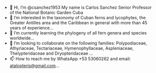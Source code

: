 - 👋 Hi, I’m @csanchez1953 My name is Carlos Sanchez Senior Professor of the National Botanic Garden Cuba
- 👀 I’m interested in the taxonomy of Cuban ferns and lycophytes, the Greater Antilles area and the Caribbean in general with more than 45 years of experience...
- 🌱 I’m currently learning the phylogeny of all fern genera and species worldwide...
- 💞️ I’m looking to collaborate on the following families: Polypodiaceae, Athyriaceae, Tectariaceae, Hymenophyllaceae, Aspleniaceae, Thelypteridaceae and Dryopteridaceae ...
- 📫 How to reach me by WhatsApp +53 53060262 and email: atalopteris@gmail.com...

<!---
csanchez1953/csanchez1953 is a ✨ special ✨ repository because its `README.md` (this file) appears on your GitHub profile.
You can click the Preview link to take a look at your changes.
--->
